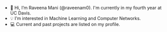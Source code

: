 - 👋 Hi, I’m Raveena Mani (@raveenam0). I'm currently in my fourth year at UC Davis.
- 💡 I’m interested in Machine Learning and Computer Networks.
- 💻 Current and past projects are listed on my profile.

<!---
raveenam0/raveenam0 is a ✨ special ✨ repository because its `README.md` (this file) appears on your GitHub profile.
You can click the Preview link to take a look at your changes.
--->

